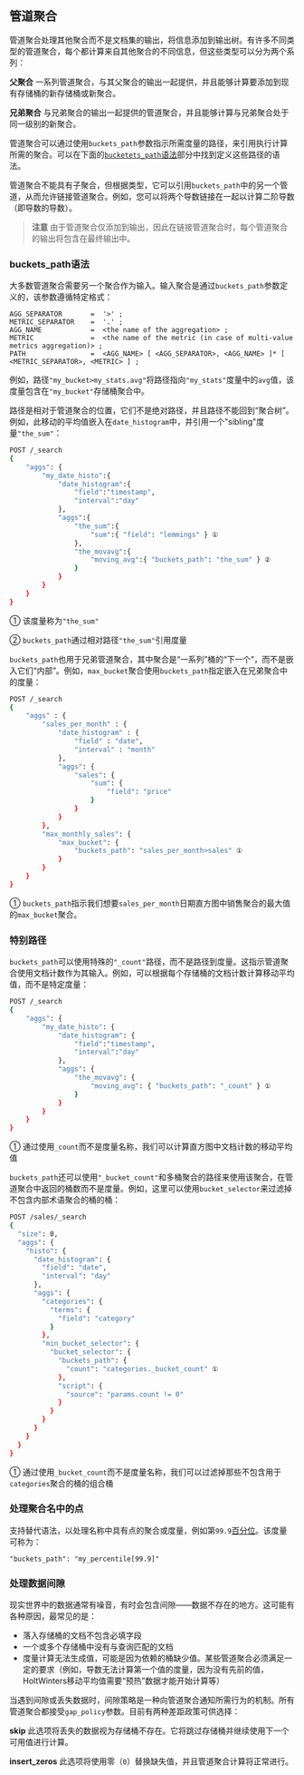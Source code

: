## 管道聚合
管道聚合处理其他聚合而不是文档集的输出，将信息添加到输出树。有许多不同类型的管道聚合，每个都计算来自其他聚合的不同信息，但这些类型可以分为两个系列：

**父聚合**
    一系列管道聚合，与其父聚合的输出一起提供，并且能够计算要添加到现有存储桶的新存储桶或新聚合。

**兄弟聚合**
    与兄弟聚合的输出一起提供的管道聚合，并且能够计算与兄弟聚合处于同一级别的新聚合。
    
管道聚合可以通过使用`buckets_path`参数指示所需度量的路径，来引用执行计算所需的聚合。可以在下面的[`bucketets_path`语法](#bucketspath语法)部分中找到定义这些路径的语法。

管道聚合不能具有子聚合，但根据类型，它可以引用`buckets_path`中的另一个管道，从而允许链接管道聚合。例如，您可以将两个导数链接在一起以计算二阶导数（即导数的导数）。

>**注意**
>由于管道聚合仅添加到输出，因此在链接管道聚合时，每个管道聚合的输出将包含在最终输出中。

### buckets_path语法
大多数管道聚合需要另一个聚合作为输入。输入聚合是通过`buckets_path`参数定义的，该参数遵循特定格式：

```
AGG_SEPARATOR       =  '>' ;
METRIC_SEPARATOR    =  '.' ;
AGG_NAME            =  <the name of the aggregation> ;
METRIC              =  <the name of the metric (in case of multi-value metrics aggregation)> ;
PATH                =  <AGG_NAME> [ <AGG_SEPARATOR>, <AGG_NAME> ]* [ <METRIC_SEPARATOR>, <METRIC> ] ;
```

例如，路径`"my_bucket>my_stats.avg"`将路径指向`"my_stats"`度量中的`avg`值，该度量包含在`"my_bucket"`存储桶聚合中。

路径是相对于管道聚合的位置，它们不是绝对路径，并且路径不能回到“聚合树”。例如，此移动的平均值嵌入在`date_histogram`中，并引用一个"sibling"度量`"the_sum"`：

```sh
POST /_search
{
    "aggs": {
        "my_date_histo":{
            "date_histogram":{
                "field":"timestamp",
                "interval":"day"
            },
            "aggs":{
                "the_sum":{
                    "sum":{ "field": "lemmings" } ①
                },
                "the_movavg":{
                    "moving_avg":{ "buckets_path": "the_sum" } ②
                }
            }
        }
    }
}
```

① 该度量称为`"the_sum"`

② `buckets_path`通过相对路径`"the_sum"`引用度量

`buckets_path`也用于兄弟管道聚合，其中聚合是“一系列”桶的“下一个”，而不是嵌入它们“内部”。例如，`max_bucket`聚合使用`buckets_path`指定嵌入在兄弟聚合中的度量：

```sh
POST /_search
{
    "aggs" : {
        "sales_per_month" : {
            "date_histogram" : {
                "field" : "date",
                "interval" : "month"
            },
            "aggs": {
                "sales": {
                    "sum": {
                        "field": "price"
                    }
                }
            }
        },
        "max_monthly_sales": {
            "max_bucket": {
                "buckets_path": "sales_per_month>sales" ①
            }
        }
    }
}
```

① `buckets_path`指示我们想要`sales_per_month`日期直方图中销售聚合的最大值的`max_bucket`聚合。

### 特别路径
`buckets_path`可以使用特殊的`"_count"`路径，而不是路径到度量。这指示管道聚合使用文档计数作为其输入。例如，可以根据每个存储桶的文档计数计算移动平均值，而不是特定度量：

```sh
POST /_search
{
    "aggs": {
        "my_date_histo": {
            "date_histogram": {
                "field":"timestamp",
                "interval":"day"
            },
            "aggs": {
                "the_movavg": {
                    "moving_avg": { "buckets_path": "_count" } ①
                }
            }
        }
    }
}
```

① 通过使用`_count`而不是度量名称，我们可以计算直方图中文档计数的移动平均值

`buckets_path`还可以使用`"_bucket_count"`和多桶聚合的路径来使用该聚合，在管道聚合中返回的桶数而不是度量。例如，这里可以使用`bucket_selector`来过滤掉不包含内部术语聚合的桶的桶：

```sh
POST /sales/_search
{
  "size": 0,
  "aggs": {
    "histo": {
      "date_histogram": {
        "field": "date",
        "interval": "day"
      },
      "aggs": {
        "categories": {
          "terms": {
            "field": "category"
          }
        },
        "min_bucket_selector": {
          "bucket_selector": {
            "buckets_path": {
              "count": "categories._bucket_count" ①
            },
            "script": {
              "source": "params.count != 0"
            }
          }
        }
      }
    }
  }
}
```

① 通过使用`_bucket_count`而不是度量名称，我们可以过滤掉那些不包含用于`categories`聚合的桶的组合桶

### 处理聚合名中的点
支持替代语法，以处理名称中具有点的聚合或度量，例如第`99.9`[百分位](../07-Aggregations/Metrics-Aggregations/Percentiles-Aggregation.md)。该度量可称为：

```
"buckets_path": "my_percentile[99.9]"
```

### 处理数据间隙
现实世界中的数据通常有噪音，有时会包含间隙——数据不存在的地方。这可能有各种原因，最常见的是：

- 落入存储桶的文档不包含必填字段
- 一个或多个存储桶中没有与查询匹配的文档
- 度量计算无法生成值，可能是因为依赖的桶缺少值。某些管道聚合必须满足一定的要求（例如，导数无法计算第一个值的度量，因为没有先前的值，HoltWinters移动平均值需要“预热”数据才能开始计算等）

当遇到间隙或丢失数据时，间隙策略是一种向管道聚合通知所需行为的机制。所有管道聚合都接受`gap_policy`参数。目前有两种差距政策可供选择：

**skip**
    此选项将丢失的数据视为存储桶不存在。它将跳过存储桶并继续使用下一个可用值进行计算。

**insert_zeros**
    此选项将使用零（`0`）替换缺失值，并且管道聚合计算将正常进行。
